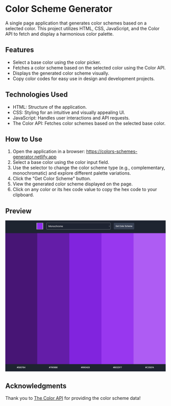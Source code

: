 # Color Scheme Generator

A single page application that generates color schemes based on a selected color. This project utilizes HTML, CSS, JavaScript, and the Color API to fetch and display a harmonious color palette.

## Features

- Select a base color using the color picker.
- Fetches a color scheme based on the selected color using the Color API.
- Displays the generated color scheme visually.
- Copy color codes for easy use in design and development projects.

## Technologies Used

- HTML: Structure of the application.
- CSS: Styling for an intuitive and visually appealing UI.
- JavaScript: Handles user interactions and API requests.
- The Color API: Fetches color schemes based on the selected base color.

## How to Use

1. Open the application in a browser: https://colors-schemes-generator.netlify.app
2. Select a base color using the color input field.
3. Use the selector to change the color scheme type (e.g., complementary, monochromatic) and explore different palette variations.
4. Click the "Get Color Scheme" button.
5. View the generated color scheme displayed on the page.
6. Click on any color or its hex code value to copy the hex code to your clipboard.

## Preview

![Color scheme generator preview](color-scheme-gen.png)

## Acknowledgments

Thank you to [The Color API](https://www.thecolorapi.com) for providing the color scheme data!
